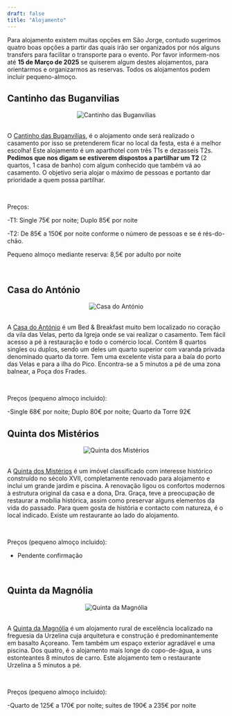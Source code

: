 ```yaml
---
draft: false
title: "Alojamento"
---
```


Para alojamento existem muitas opções em São Jorge, contudo sugerimos quatro boas opções a partir das quais irão ser organizados por nós alguns transfers para facilitar o transporte para o evento. Por favor informem-nos até **15 de Março de 2025** se quiserem algum destes alojamentos, para orientarmos e organizarmos as reservas. Todos os alojamentos podem incluir pequeno-almoço.

## Cantinho das Buganvilias

<div style="text-align: center;">
<img src="https://res.cloudinary.com/dbntshoo1/image/upload/v1724177889/buganvilias_dwokzx.jpg" alt="Cantinho das Buganvilias" style="max-width: 50%; height: auto;">
</div>

<br>


O <a href="https://www.cantinhodasbuganvilias.net/" class="custom-link">Cantinho das Buganvilias</a>, é o alojamento onde será realizado o casamento por isso se pretenderem ficar no local da festa, esta é a melhor escolha! Este alojamento é um aparthotel com três T1s e dezasseis T2s. **Pedímos que nos digam se estiverem dispostos a partilhar um T2** (2 quartos, 1 casa de banho) com algum conhecido que também vá ao casamento. O objetivo seria alojar o máximo de pessoas e portanto dar prioridade a quem possa partilhar.

<br>

Preços: 

-T1: Single 75€ por noite; Duplo 85€ por noite

-T2: De 85€ a 150€ por noite conforme o número de pessoas e se é rés-do-chão.

Pequeno almoço mediante reserva: 8,5€ por adulto por noite

<br>

## Casa do António

<div style="text-align: center;">
<img src="https://res.cloudinary.com/dbntshoo1/image/upload/v1724270041/casa-do-antonio_vdnr6u.jpg
" alt="Casa do António" style="max-width: 50%; height: auto;">
</div>

<br>

A <a href="https://casadoantonio.com/" class="custom-link">Casa do António</a> é um Bed & Breakfast muito bem localizado no coração da vila das Velas, perto da Igreja onde se vai realizar o casamento. Tem fácil acesso a pé à restauração e todo o comércio local. Contém 8 quartos singles ou duplos, sendo um deles um quarto superior com varanda privada denominado quarto da torre. Tem uma excelente vista para a baía do porto das Velas e para a ilha do Pico. Encontra-se a 5 minutos a pé de uma zona balnear, a Poça dos Frades.

<br>

Preços (pequeno almoço incluido): 

-Single 68€ por noite; Duplo 80€ por noite; Quarto da Torre 92€
<br>

## Quinta dos Mistérios

<div style="text-align: center;">
<img src="https://res.cloudinary.com/dbntshoo1/image/upload/v1724269977/misterios_hkjcte.jpg
" alt="Quinta dos Mistérios" style="max-width: 50%; height: auto;">
</div>

<br>

A <a href="https://quintadosmisterios.pt/" class="custom-link">Quinta dos Mistérios</a> é um imóvel classificado com interesse histórico construído no sécolo XVII, completamente renovado para alojamento e inclui um grande jardim e piscina. A renovação ligou os confortos modernos à estrutura original da casa e a dona, Dra. Graça, teve a preocupação de restaurar a mobília histórica, assim como preservar alguns elementos da vida do passado. Para quem gosta de história e contacto com natureza, é o local indicado. Existe um restaurante ao lado do alojamento.

<br>

Preços (pequeno almoço incluido): 

- Pendente confirmação
<br>

## Quinta da Magnólia

<div style="text-align: center;">
<img src="https://res.cloudinary.com/dbntshoo1/image/upload/v1724269977/magnolias_azl3lp.jpg
" alt="Quinta da Magnólia" style="max-width: 50%; height: auto;">
</div>

<br>

A <a href="https://www.quintadamagnolia.com/" class="custom-link">Quinta da Magnólia</a> é um alojamento rural de excelência localizado na freguesia da Urzelina cuja arquitetura e construção é predominantemente em basalto Açoreano. Tem também um espaço exterior agradável e uma piscina. Dos quatro, é o alojamento mais longe do copo-de-água, a uns estonteantes 8 minutos de carro. Este alojamento tem o restaurante Urzelina a 5 minutos a pé.

<br>

Preços (pequeno almoço incluido):

-Quarto de 125€ a 170€ por noite; suites de 190€ a 235€ por noite
<br>